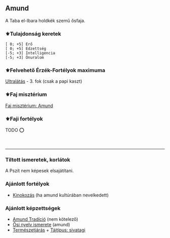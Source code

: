 ## Amund

A Taba el-Ibara holdkék szemű ősfaja.

### ⚜️Tulajdonság keretek

```
[ 0; +5] Erő 
[ 0; +5] Edzettség
[-5; +3] Intelligencia
[-5; +3] Önuralom
```

### ⚜️Felvehető Érzék-Fortélyok maximuma

[Ultralátás](../fortelyok.erzekek/fejlett_szaglas.md) - 3. fok (csak a papi kaszt)

### ⚜️Faj misztérium

[Faj misztérium: Amund](../kepzettsegek.faj.miszterium/faj_miszterium_amund.md)

### ⚜️Faji fortélyok

TODO ⭕

<br />

---
### Tiltott ismeretek, korlátok

A Pszít nem képesek elsajátítani.

### Ajánlott fortélyok

- [Kinokozás](../fortelyok.harci/kinokozas.md)  (ha amund kultúrában nevelkedett)

### Ajánlott képzettségek

- [Amund Tradíció](../053_01_amund_tradicio.md) (nem kötelező)
- [Ősi nyelv ismerete](../kepzettsegek.primer.misztikus/osi_nyelv_ismerete.md) (amund)
- [Természetjárás](../kepzettsegek.szekunder/termeszetjaras.md) + [Tájtípus: sivatagi](../fortelyok.szabad/tajtipus_sivatagi.md)

